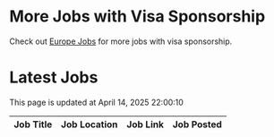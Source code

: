 # More Jobs with Visa Sponsorship

Check out [Europe Jobs](https://github.com/sureshparimi/europejobs#latest-jobs) for more jobs with visa sponsorship.

# Latest Jobs

This page is updated at April 14, 2025 22:00:10

| Job Title | Job Location | Job Link | Job Posted |
| --- | --- | --- | --- |
